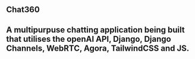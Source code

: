 ## Chat360

## A multipurpuse chatting application being built that utilises the openAI API, Django, Django Channels, WebRTC, Agora, TailwindCSS and JS.

